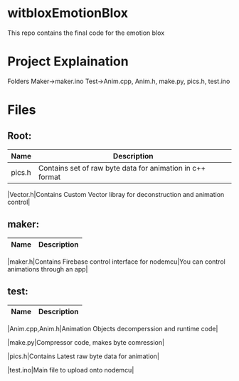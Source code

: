 # witbloxEmotionBlox
This repo contains the final code for the emotion blox

<h1>Project Explaination</h1>

Folders
Maker->maker.ino
Test->Anim.cpp, Anim.h, make.py, pics.h, test.ino

<h1>Files</h1>

<h2>Root:</h2>

|Name|Description|
|----|-----------|
|pics.h|Contains set of raw byte data for animation in c++ format|

|Vector.h|Contains Custom Vector libray for deconstruction and animation control|

<h2>maker:</h2>

|Name|Description|
|----|-----------|

|maker.h|Contains Firebase control interface for nodemcu|You can control animations through an app|

<h2>test:</h2>

|Name|Description|
|----|-----------|

|Anim.cpp,Anim.h|Animation Objects decomperssion and runtime code|

|make.py|Compressor code, makes byte comression|

|pics.h|Contains Latest raw byte data for animation|

|test.ino|Main file to upload onto nodemcu|
